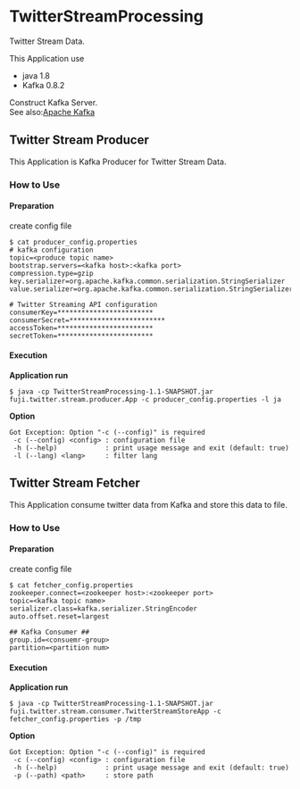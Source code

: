 # TwitterStreamProcessing
Twitter Stream Data.

This Application use 
- java 1.8
- Kafka 0.8.2

Construct Kafka Server.  
See also:[Apache Kafka](http://kafka.apache.org/)  

## Twitter Stream Producer
This Application is Kafka Producer for Twitter Stream Data.

### How to Use
#### Preparation

create config file
```
$ cat producer_config.properties
# kafka configuration
topic=<produce topic name>
bootstrap.servers=<kafka host>:<kafka port>
compression.type=gzip
key.serializer=org.apache.kafka.common.serialization.StringSerializer
value.serializer=org.apache.kafka.common.serialization.StringSerializer

# Twitter Streaming API configuration
consumerKey=************************
consumerSecret=************************
accessToken=************************
secretToken=************************
```

#### Execution

**Application run**
```
$ java -cp TwitterStreamProcessing-1.1-SNAPSHOT.jar fuji.twitter.stream.producer.App -c producer_config.properties -l ja
```

**Option**
```
Got Exception: Option "-c (--config)" is required
 -c (--config) <config> : configuration file
 -h (--help)            : print usage message and exit (default: true)
 -l (--lang) <lang>     : filter lang
```

## Twitter Stream Fetcher
This Application consume twitter data from Kafka and store this data to file.

### How to Use
#### Preparation

create config file
```
$ cat fetcher_config.properties
zookeeper.connect=<zookeeper host>:<zookeeper port>
topic=<kafka topic name>
serializer.class=kafka.serializer.StringEncoder
auto.offset.reset=largest

## Kafka Consumer ##
group.id=<consuemr-group>
partition=<partition num>
```

#### Execution

**Application run**
```
$ java -cp TwitterStreamProcessing-1.1-SNAPSHOT.jar fuji.twitter.stream.consumer.TwitterStreamStoreApp -c fetcher_config.properties -p /tmp
```

**Option**
```
Got Exception: Option "-c (--config)" is required
 -c (--config) <config> : configuration file
 -h (--help)            : print usage message and exit (default: true)
 -p (--path) <path>     : store path
```
